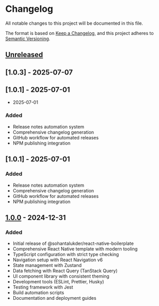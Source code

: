 # Changelog

All notable changes to this project will be documented in this file.

The format is based on [Keep a Changelog](https://keepachangelog.com/en/1.0.0/),
and this project adheres to [Semantic Versioning](https://semver.org/spec/v2.0.0.html).

## [Unreleased]

## [1.0.3] - 2025-07-07



## [1.0.1] - 2025-07-01

- 2025-07-01

### Added
- Release notes automation system
- Comprehensive changelog generation
- GitHub workflow for automated releases
- NPM publishing integration

## [1.0.1] - 2025-07-01

### Added
- Release notes automation system
- Comprehensive changelog generation
- GitHub workflow for automated releases
- NPM publishing integration

## [1.0.0] - 2024-12-31

### Added
- Initial release of @sohantalukder/react-native-boilerplate
- Comprehensive React Native template with modern tooling
- TypeScript configuration with strict type checking
- Navigation setup with React Navigation v6
- State management with Zustand
- Data fetching with React Query (TanStack Query)
- UI component library with consistent theming
- Development tools (ESLint, Prettier, Husky)
- Testing framework with Jest
- Build automation scripts
- Documentation and deployment guides

[Unreleased]: https://github.com/sohantalukder/react-native-boilerplate/compare/v1.0.0...HEAD
[1.0.0]: https://github.com/sohantalukder/react-native-boilerplate/releases/tag/v1.0.0 